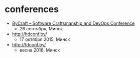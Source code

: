 # conferences

- [ByCraft – Software Craftsmanship and DevOps Conference](http://bycraft.by/)
  - 26 сентября, Минск
- http://hdconf.by/
  - 17 октября 2015, Минск
- http://fdconf.by/
  - весна 2016, Минск
